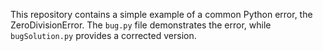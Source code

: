 This repository contains a simple example of a common Python error, the ZeroDivisionError.  The `bug.py` file demonstrates the error, while `bugSolution.py` provides a corrected version.
